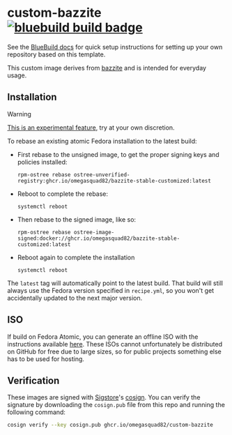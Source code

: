 # custom-bazzite &nbsp; [![bluebuild build badge](https://github.com/omegasquad82/custom-bazzite/actions/workflows/build.yml/badge.svg)](https://github.com/omegasquad82/custom-bazzite/actions/workflows/build.yml)

See the [BlueBuild docs](https://blue-build.org/how-to/setup/) for quick setup instructions for setting up your own repository based on this template.

This custom image derives from [bazzite](https://bazzite.gg/ "Bazzite - The next generation of Linux gaming") and is intended for everyday usage.

## Installation

> [!WARNING]
> [This is an experimental feature](https://www.fedoraproject.org/wiki/Changes/OstreeNativeContainerStable), try at your own discretion.

To rebase an existing atomic Fedora installation to the latest build:

- First rebase to the unsigned image, to get the proper signing keys and policies installed:
  ```
  rpm-ostree rebase ostree-unverified-registry:ghcr.io/omegasquad82/bazzite-stable-customized:latest
  ```
- Reboot to complete the rebase:
  ```
  systemctl reboot
  ```
- Then rebase to the signed image, like so:
  ```
  rpm-ostree rebase ostree-image-signed:docker://ghcr.io/omegasquad82/bazzite-stable-customized:latest
  ```
- Reboot again to complete the installation
  ```
  systemctl reboot
  ```

The `latest` tag will automatically point to the latest build. That build will still always use the Fedora version specified in `recipe.yml`, so you won't get accidentally updated to the next major version.

## ISO

If build on Fedora Atomic, you can generate an offline ISO with the instructions available [here](https://blue-build.org/learn/universal-blue/#fresh-install-from-an-iso). These ISOs cannot unfortunately be distributed on GitHub for free due to large sizes, so for public projects something else has to be used for hosting.

## Verification

These images are signed with [Sigstore](https://www.sigstore.dev/)'s [cosign](https://github.com/sigstore/cosign). You can verify the signature by downloading the `cosign.pub` file from this repo and running the following command:

```bash
cosign verify --key cosign.pub ghcr.io/omegasquad82/custom-bazzite
```

